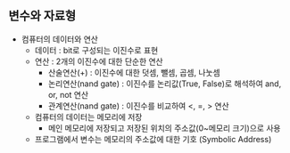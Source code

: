 ## 변수와 자료형 
* 컴퓨터의 데이터와 연산
  * 데이터 : bit로 구성되는 이진수로 표현
  * 연산 : 2개의 이진수에 대한 단순한 연산
    * 산술연산(+) : 이진수에 대한 덧셈, 뺄셈, 곱셈, 나눗셈
    * 논리연산(nand gate) : 이진수를 논리값(True, False)로 해석하여 and, or, not 연산
    * 관계연산(nand gate) : 이진수를 비교하여 <, =, > 연산
  * 컴퓨터의 데이터는 메모리에 저장
    * 메인 메모리에 저장되고 저장된 위치의 주소값(0~메모리 크기)으로 사용
  * 프로그램에서 변수는 메모리의 주소값에 대한 기호 (Symbolic Address)


